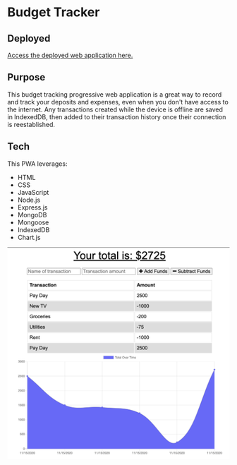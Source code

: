 # Budget Tracker

## Deployed

[Access the deployed web application here.](https://budgettracker-ck.herokuapp.com/)

## Purpose

This budget tracking progressive web application is a great way to record and track your deposits and expenses, even when you don't have access to the internet. Any transactions created while the device is offline are saved in IndexedDB, then added to their transaction history once their connection is reestablished.

## Tech

This PWA leverages:

* HTML
* CSS
* JavaScript
* Node.js
* Express.js
* MongoDB
* Mongoose
* IndexedDB
* Chart.js

![Screenshot of page](screenshot.png)